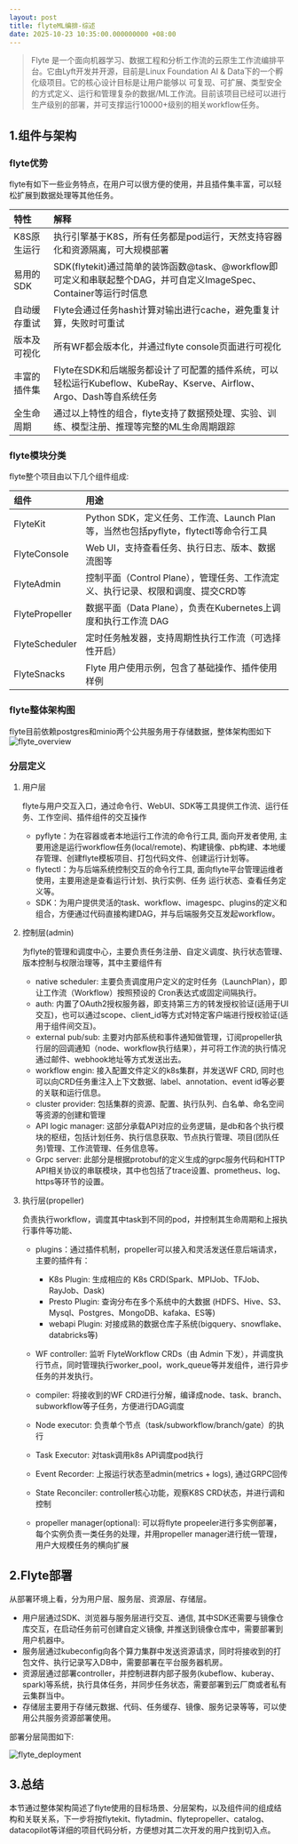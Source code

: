 ```yaml
---
layout: post
title: flyteML编排-综述
date: 2025-10-23 10:35:00.000000000 +08:00
---
```


> Flyte 是一个面向机器学习、数据工程和分析工作流的云原生工作流编排平台。它由Lyft开发并开源，目前是Linux Foundation AI & Data下的一个孵化级项目。它的核心设计目标是让用户能够以 可复现、可扩展、类型安全 的方式定义、运行和管理复杂的数据/ML工作流。目前该项目已经可以进行生产级别的部署，并可支撑运行10000+级别的相关workflow任务。

## 1.组件与架构

### flyte优势
flyte有如下一些业务特点，在用户可以很方便的使用，并且插件集丰富，可以轻松扩展到数据处理等其他任务。

| 特性 | 解释 |
|:-----|:-----|
| K8S原生运行  | 执行引擎基于K8S，所有任务都是pod运行，天然支持容器化和资源隔离，可大规模部署 |
| 易用的SDK    | SDK(flytekit)通过简单的装饰函数@task、@workflow即可定义和串联起整个DAG，并可自定义ImageSpec、Container等运行时信息 |
| 自动缓存重试 | Flyte会通过任务hash计算对输出进行cache，避免重复计算，失败时可重试 |
| 版本及可视化 | 所有WF都会版本化，并通过flyte console页面进行可视化 |
| 丰富的插件集 | Flyte在SDK和后端服务都设计了可配置的插件系统，可以轻松运行Kubeflow、KubeRay、Kserve、Airflow、Argo、Dash等自系统任务 |
| 全生命周期   | 通过以上特性的组合，flyte支持了数据预处理、实验、训练、模型注册、推理等完整的ML生命周期跟踪 |

### flyte模块分类
flyte整个项目由以下几个组件组成:

| 组件 | 用途 |
|:-----|:-----|
| FlyteKit | Python SDK，定义任务、工作流、Launch Plan等，当然也包括pyflyte，flytectl等命令行工具 |
| FlyteConsole | Web UI，支持查看任务、执行日志、版本、数据流图等 |
| FlyteAdmin | 控制平面（Control Plane），管理任务、工作流定义、执行记录、权限和调度、提交CRD等 |
| FlytePropeller | 数据平面（Data Plane），负责在Kubernetes上调度和执行工作流 DAG |
| FlyteScheduler | 定时任务触发器，支持周期性执行工作流（可选择性开启）|
| FlyteSnacks | Flyte 用户使用示例，包含了基础操作、插件使用样例 |

### flyte整体架构图

flyte目前依赖postgres和minio两个公共服务用于存储数据，整体架构图如下
![flyte_overview](/images/flyte/1/flyte-overview.png)

### 分层定义

1. 用户层

    flyte与用户交互入口，通过命令行、WebUI、SDK等工具提供工作流、运行任务、工作空间、插件组件的交互操作

   * pyflyte：为在容器或者本地运行工作流的命令行工具, 面向开发者使用, 主要用途是运行workflow任务(local/remote)、构建镜像、pb构建、本地缓存管理、创建flyte模板项目、打包代码文件、创建运行计划等。
   * flytectl：为与后端系统控制交互的命令行工具, 面向flyte平台管理运维者使用，主要用途是查看运行计划、执行实例、任务 运行状态、查看任务定义等。
   * SDK：为用户提供灵活的task、workflow、imagespc、plugins的定义和组合，方便通过代码直接构建DAG，并与后端服务交互发起workflow。

2. 控制层(admin)

    为flyte的管理和调度中心，主要负责任务注册、自定义调度、执行状态管理、版本控制与权限治理等，其中主要组件有

    * native scheduler: 主要负责调度用户定义的定时任务（LaunchPlan），即让工作流（Workflow）按照预设的 Cron表达式或固定间隔执行。
    * auth: 内置了OAuth2授权服务器，即支持第三方的转发授权验证(适用于UI交互)，也可以通过scope、client_id等方式对特定客户端进行授权验证(适用于组件间交互)。
    * external pub/sub: 主要对内部系统和事件通知做管理，订阅propeller执行层的回调通知（node、workflow执行结果），并可将工作流的执行情况通过邮件、webhook地址等方式发送出去。
    * workflow engin: 接入配置文件定义的k8s集群，并发送WF CRD, 同时也可以向CRD任务重注入上下文数据、label、annotation、event id等必要的关联和运行信息。
    * cluster provider: 包括集群的资源、配置、执行队列、白名单、命名空间等资源的创建和管理
    * API logic manager: 这部分承载API对应的业务逻辑，是db和各个执行模块的枢纽，包括计划任务、执行信息获取、节点执行管理、项目(团队任务)管理、工作流管理、任务信息等。
    * Grpc server: 此部分是根据protobuf的定义生成的grpc服务代码和HTTP API相关协议的串联模块，其中也包括了trace设置、prometheus、log、https等环节的设置。

3. 执行层(propeller)

   负责执行workflow，调度其中task到不同的pod，并控制其生命周期和上报执行事件等功能、

   * plugins：通过插件机制，propeller可以接入和灵活发送任意后端请求，主要的插件有：
        
        * K8s Plugin: 生成相应的 K8s CRD(Spark、MPIJob、TFJob、RayJob、Dask)
        * Presto Plugin: 查询分布在多个系统中的大数据 (HDFS、Hive、S3、Mysql、Postgres、MongoDB、kafaka、ES等)
        * webapi Plugin: 对接成熟的数据仓库子系统(bigquery、snowflake、databricks等) 
   * WF controller: 监听 FlyteWorkflow CRDs（由 Admin 下发），并调度执行节点，同时管理执行worker_pool，work_queue等并发组件，进行异步任务的并发执行。
   * compiler: 将接收到的WF CRD进行分解，编译成node、task、branch、subworkflow等子任务，方便进行DAG调度
   * Node executor: 负责单个节点（task/subworkflow/branch/gate）的执行
   * Task Executor: 对task调用k8s API调度pod执行
   * Event Recorder: 上报运行状态至admin(metrics + logs), 通过GRPC回传
   * State Reconciler: controller核心功能，观察K8S CRD状态，并进行调和控制
   * propeller manager(optional): 可以将flyte propeeler进行多实例部署，每个实例负责一类任务的处理，并用propeller manager进行统一管理，用户大规模任务的横向扩展

## 2.Flyte部署
   从部署环境上看，分为用户层、服务层、资源层、存储层。
   * 用户层通过SDK、浏览器与服务层进行交互、通信, 其中SDK还需要与镜像仓库交互，在启动任务前可创建自定义镜像, 并推送到镜像仓库中，需要部署到用户机器中。
   * 服务层通过kubeconfig向各个算力集群中发送资源请求，同时将接收到的打包文件、执行记录写入DB中，需要部署在平台服务器机房。
   * 资源层通过部署controller，并控制进群内部子服务(kubeflow、kuberay、spark)等系统，执行具体任务，并同步任务状态，需要部署到云厂商或者私有云集群当中。
   * 存储层主要用于存储元数据、代码、任务缓存、镜像、服务记录等等，可以使用公共服务资源部署使用。

   部署分层简图如下:

   ![flyte_deployment](/images/flyte/1/deployment.png)

## 3.总结
   本节通过整体架构简述了flyte使用的目标场景、分层架构，以及组件间的组成结构和关联关系，下一步将按flytekit、flytadmin、flytepropeller、catalog、datacopilot等详细的项目代码分析，方便想对其二次开发的用户找到切入点。